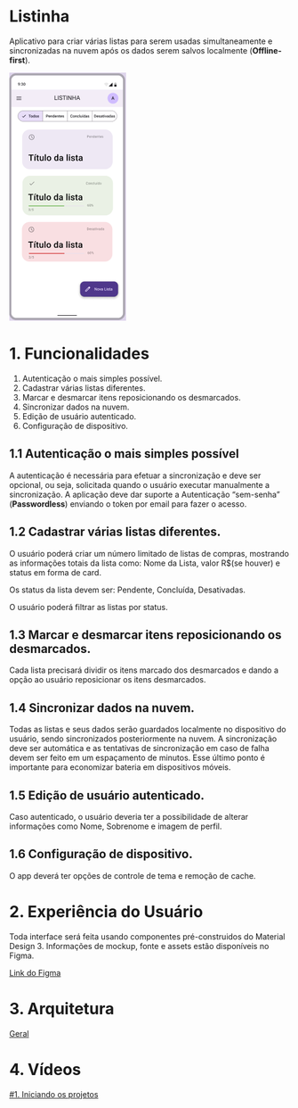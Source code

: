 # Listinha

Aplicativo para criar várias listas para serem usadas simultaneamente e sincronizadas na nuvem após os dados serem salvos localmente (**Offline-first**).

![image](app.png)

# 1. Funcionalidades

1. Autenticação o mais simples possível.
2. Cadastrar várias listas diferentes.
3. Marcar e desmarcar itens reposicionando os desmarcados.
4. Sincronizar dados na nuvem.
5. Edição de usuário autenticado.
6. Configuração de dispositivo.

## 1.1 Autenticação o mais simples possível

A autenticação é necessária para efetuar a sincronização e deve ser opcional, ou seja, solicitada quando o usuário executar manualmente a sincronização.
A aplicação deve dar suporte a Autenticação “sem-senha” (**Passwordless**) enviando o token por email para fazer o acesso. 

## 1.2 Cadastrar várias listas diferentes.

O usuário poderá criar um número limitado de listas de compras, mostrando as informações totais da lista como: Nome da Lista, valor R$(se houver) e status em forma de card.

Os status da lista devem ser: Pendente, Concluída, Desativadas.

O usuário poderá filtrar as listas por status.

## 1.3 Marcar e desmarcar itens reposicionando os desmarcados.

Cada lista precisará dividir os itens marcado dos desmarcados e dando a opção ao usuário reposicionar os itens desmarcados.

## 1.4 Sincronizar dados na nuvem.

Todas as listas e seus dados serão guardados localmente no dispositivo do usuário, sendo sincronizados posteriormente na nuvem. A sincronização deve ser automática e as tentativas de sincronização em caso de falha devem ser feito em um espaçamento de minutos. Esse último ponto é importante para economizar bateria em dispositivos móveis.

## 1.5 Edição de usuário autenticado.

Caso autenticado, o usuário deveria ter a possibilidade de alterar informações como Nome, Sobrenome e imagem de perfil.

## 1.6 Configuração de dispositivo.

O app deverá ter opções de controle de tema e remoção de cache.


# 2. Experiência do Usuário

Toda interface será feita usando componentes pré-construidos do Material Design 3.
Informações de mockup, fonte e assets estão disponíveis no Figma.

[Link do Figma](https://www.figma.com/file/xSoyauWGMb25dsQCBrhPa5/Listinha?node-id=53095%3A27267&t=9eobg3NOs476wXmo-1)


# 3. Arquitetura

[Geral](ARCHITECTURE.md)


# 4. Vídeos

[#1. Iniciando os projetos](https://youtu.be/Y9QwJewv50w)